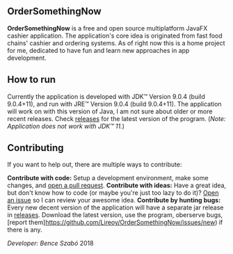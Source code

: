 ## OrderSomethingNow
**OrderSomethingNow** is a free and open source multiplatform JavaFX cashier application. The application's core idea is originated from fast food chains' cashier and ordering systems. As of right now this is a home project for me, dedicated to have fun and learn new approaches in app development.

## How to run
Currently the application is developed with JDK™ Version 9.0.4 (build 9.0.4+11), and run with JRE™ Version 9.0.4 (build 9.0.4+11).
The application will work on with this version of Java, I am not sure about older or more recent releases.
Check [releases](https://github.com/Lireoy/OrderSomethingNow/releases) for the latest version of the program.
(*Note: Application does not work with JDK™ 11.*)

## Contributing
If you want to help out, there are multiple ways to contribute:

**Contribute with code:** Setup a development environment, make some changes, and [open a pull request](https://github.com/SwitchbladeBot/switchblade/compare).
**Contribute with ideas:**
Have a great idea, but don't know how to code (or maybe you're just too lazy to do it)? [Open an issue](https://github.com/Lireoy/OrderSomethingNow/issues/new) so I can review your awesome idea.
**Contribute by hunting bugs:**
Every new decent version of the application will have a separate jar release in [releases](https://github.com/Lireoy/OrderSomethingNow/releases). Download the latest version, use the program, oberserve bugs, [report them]https://github.com/Lireoy/OrderSomethingNow/issues/new) if there is any.


*Developer: Bence Szabó*
2018